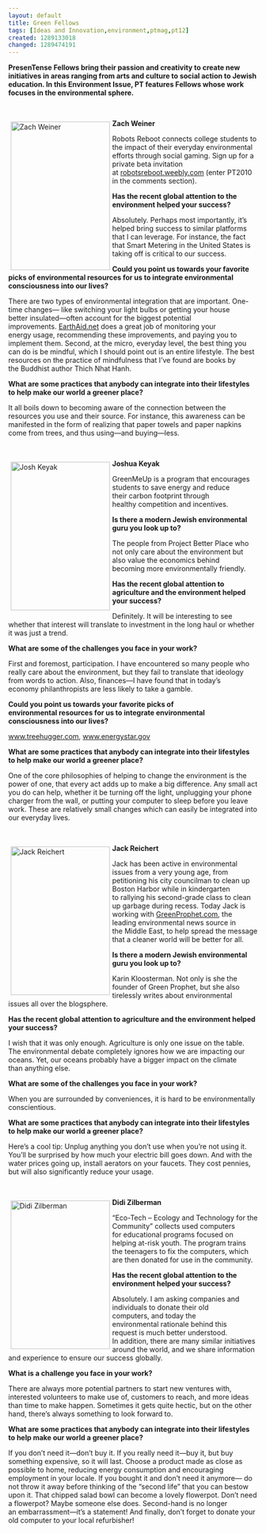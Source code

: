 ```yaml
---
layout: default
title: Green Fellows
tags: [Ideas and Innovation,environment,ptmag,pt12]
created: 1289133018
changed: 1289474191
---
```

<p><strong>PresenTense Fellows bring their passion and creativity to create new initiatives in areas ranging&nbsp;from arts and culture to social action to Jewish education. In this Environment Issue, PT&nbsp;features Fellows whose work focuses in the environmental sphere.</strong></p>
<p>&nbsp;</p>
<p><a title="zach1 by PresenTense Group, on Flickr" href="http://www.flickr.com/photos/presentensegroup/4737920735/"><img width="200" height="300" alt="Zach Weiner" vspace="5" hspace="5" align="left" src="http://farm5.static.flickr.com/4077/4737920735_3136a1c6be.jpg" /></a></p>
<p>
<meta http-equiv="Content-Type" content="text/html; charset=UTF-8">
<meta http-equiv="Content-Style-Type" content="text/css">
<title></title>
<meta name="Generator" content="Cocoa HTML Writer">
<meta name="CocoaVersion" content="1038.32"> <style type="text/css">
p.p1 {margin: 0.0px 0.0px 0.0px 0.0px; font: 12.0px Helvetica}
p.p2 {margin: 0.0px 0.0px 0.0px 0.0px; font: 8.5px Helvetica}
p.p3 {margin: 0.0px 0.0px 0.0px 0.0px; font: 9.0px Helvetica}
p.p4 {margin: 0.0px 0.0px 0.0px 0.0px; font: 9.5px Helvetica}
p.p5 {margin: 0.0px 0.0px 0.0px 0.0px; font: 25.0px Helvetica; color: #ffffff}
</style>                                     </meta>
</meta>
</meta>
</meta>
</p>
<p><strong>Zach Weiner</strong></p>
<p>Robots Reboot connects college&nbsp;students to the impact of their&nbsp;everyday environmental efforts&nbsp;through social gaming. Sign up&nbsp;for a private beta invitation at&nbsp;<a href="http://robotsreboot.weebly.com">robotsreboot.weebly.com</a> (enter&nbsp;PT2010 in the comments section).</p>
<p><strong>Has the recent global attention&nbsp;to the environment helped your&nbsp;success?</strong></p>
<p>Absolutely. Perhaps most&nbsp;importantly, it&rsquo;s helped bring&nbsp;success to similar platforms that&nbsp;I can leverage. For instance,&nbsp;the fact that Smart Metering in&nbsp;the United States is taking off is&nbsp;critical to our success.</p>
<p><strong>Could you point us towards your&nbsp;favorite picks of environmental&nbsp;resources for us to integrate&nbsp;environmental consciousness&nbsp;into our lives?</strong></p>
<p>There are two types of&nbsp;environmental integration that are&nbsp;important. One-time changes&mdash;&nbsp;like switching your light bulbs&nbsp;or getting your house better&nbsp;insulated&mdash;often account for the&nbsp;biggest potential improvements.&nbsp;<a href="http://EarthAid.net">EarthAid.net</a> does a great job&nbsp;of monitoring your energy&nbsp;usage, recommending these&nbsp;improvements, and paying you&nbsp;to implement them. Second, at&nbsp;the micro, everyday level, the best&nbsp;thing you can do is be mindful,&nbsp;which I should point out is an&nbsp;entire lifestyle. The best resources&nbsp;on the practice of mindfulness&nbsp;that I&rsquo;ve found are books by the&nbsp;Buddhist author Thich Nhat&nbsp;Hanh.</p>
<p><strong>What are some practices that&nbsp;anybody can integrate into&nbsp;their lifestyles to help make our&nbsp;world a greener place?</strong></p>
<p>It all boils down to becoming&nbsp;aware of the connection between&nbsp;the resources you use and their&nbsp;source. For instance, this&nbsp;awareness can be manifested in&nbsp;the form of realizing that paper&nbsp;towels and paper napkins come&nbsp;from trees, and thus using&mdash;and&nbsp;buying&mdash;less.</p>
<p>&nbsp;</p>
<p><a title="Josh Keyak - NY by PresenTense Group, on Flickr" href="http://www.flickr.com/photos/presentensegroup/5119348172/"><img width="200" height="300" alt="Josh Keyak" vspace="5" hspace="5" align="left" src="http://farm2.static.flickr.com/1090/5119348172_af228ec3ef.jpg" /></a></p>
<p>
<meta http-equiv="Content-Type" content="text/html; charset=UTF-8">
<meta http-equiv="Content-Style-Type" content="text/css">
<title></title>
<meta name="Generator" content="Cocoa HTML Writer">
<meta name="CocoaVersion" content="1038.32"> <style type="text/css">
p.p1 {margin: 0.0px 0.0px 0.0px 0.0px; font: 12.0px Helvetica}
p.p2 {margin: 0.0px 0.0px 0.0px 0.0px; font: 8.5px Helvetica}
p.p3 {margin: 0.0px 0.0px 0.0px 0.0px; font: 9.0px Helvetica}
p.p4 {margin: 0.0px 0.0px 0.0px 0.0px; font: 9.5px Helvetica}
</style> <strong>Joshua Keyak    </strong>                    </meta>
</meta>
</meta>
</meta>
</p>
<p>GreenMeUp is a program&nbsp;that encourages students to&nbsp;save energy and reduce their&nbsp;carbon footprint through healthy&nbsp;competition and incentives.</p>
<p><strong>Is there a modern Jewish&nbsp;environmental guru you look&nbsp;up to?</strong></p>
<p>The people from Project Better&nbsp;Place who not only care about&nbsp;the environment but also value&nbsp;the economics behind becoming&nbsp;more environmentally friendly.</p>
<p><strong>Has the recent global&nbsp;attention to agriculture and&nbsp;the environment helped your&nbsp;success?</strong></p>
<p>Definitely. It will be interesting&nbsp;to see whether that interest will&nbsp;translate to investment in the&nbsp;long haul or whether it was just a trend.</p>
<p>
<meta http-equiv="Content-Type" content="text/html; charset=UTF-8">
<meta http-equiv="Content-Style-Type" content="text/css">
<title></title>
<meta name="Generator" content="Cocoa HTML Writer">
<meta name="CocoaVersion" content="1038.32"> <style type="text/css">
p.p1 {margin: 0.0px 0.0px 0.0px 0.0px; font: 9.0px Helvetica}
p.p2 {margin: 0.0px 0.0px 0.0px 0.0px; font: 9.5px Helvetica}
</style>                         </meta>
</meta>
</meta>
</meta>
</p>
<p><strong>What are some of the&nbsp;challenges you face in your&nbsp;work?</strong></p>
<p>First and foremost, participation.&nbsp;I have encountered so many&nbsp;people who really care about the&nbsp;environment, but they fail to&nbsp;translate that ideology from words&nbsp;to action. Also, finances&mdash;I have&nbsp;found that in today&rsquo;s economy&nbsp;philanthropists are less likely to&nbsp;take a gamble.</p>
<p><strong>Could you point us towards your&nbsp;favorite picks of environmental&nbsp;resources for us to integrate&nbsp;environmental consciousness&nbsp;into our lives?</strong></p>
<p><a href="http://www.treehugger.com">www.treehugger.com</a>,&nbsp;<a href="http://www.energystar.gov">www.energystar.gov</a></p>
<p><strong>What are some practices that&nbsp;anybody can integrate into&nbsp;their lifestyles to help make our&nbsp;world a greener place?</strong></p>
<p>One of the core philosophies&nbsp;of helping to change the&nbsp;environment is the power of one,&nbsp;that every act adds up to make a&nbsp;big difference. Any small act you&nbsp;do can help, whether it be turning&nbsp;off the light, unplugging your&nbsp;phone charger from the wall, or&nbsp;putting your computer to sleep&nbsp;before you leave work. These are&nbsp;relatively small changes which&nbsp;can easily be integrated into our&nbsp;everyday lives.</p>
<p>&nbsp;</p>
<p><a title="Jack Reichert - Jerusalem by PresenTense Group, on Flickr" href="http://www.flickr.com/photos/presentensegroup/5119349798/"><img width="200" height="300" alt="Jack Reichert" vspace="5" hspace="5" align="left" src="http://farm5.static.flickr.com/4007/5119349798_59c6d06fc4.jpg" /></a></p>
<p>
<meta http-equiv="Content-Type" content="text/html; charset=UTF-8">
<meta http-equiv="Content-Style-Type" content="text/css">
<title></title>
<meta name="Generator" content="Cocoa HTML Writer">
<meta name="CocoaVersion" content="1038.32"> <style type="text/css">
p.p1 {margin: 0.0px 0.0px 0.0px 0.0px; font: 12.0px Helvetica}
p.p2 {margin: 0.0px 0.0px 0.0px 0.0px; font: 8.5px Helvetica}
p.p3 {margin: 0.0px 0.0px 0.0px 0.0px; font: 9.0px Helvetica}
p.p4 {margin: 0.0px 0.0px 0.0px 0.0px; font: 9.5px Helvetica}
</style> <strong>Jack Reichert</strong>            </meta>
</meta>
</meta>
</meta>
</p>
<p>Jack has been active in&nbsp;environmental issues from a very&nbsp;young age, from petitioning his city&nbsp;councilman to clean up Boston&nbsp;Harbor while in kindergarten to&nbsp;rallying his second-grade class to&nbsp;clean up garbage during recess.&nbsp;Today Jack is working with&nbsp;<a href="http://GreenProphet.com">GreenProphet.com</a>, the leading&nbsp;environmental news source in the&nbsp;Middle East, to help spread the&nbsp;message that a cleaner world will&nbsp;be better for all.</p>
<p><strong>Is there a modern Jewish&nbsp;environmental guru you look&nbsp;up to?</strong></p>
<p>Karin Kloosterman. Not only&nbsp;is she the founder of Green&nbsp;Prophet, but she also tirelessly&nbsp;writes about environmental issues&nbsp;all over the blogsphere.</p>
<p><strong>Has the recent global&nbsp;attention to agriculture and&nbsp;the environment helped your&nbsp;success?</strong></p>
<p>I wish that it was only enough.&nbsp;Agriculture is only one issue on&nbsp;the table. The environmental&nbsp;debate completely ignores how&nbsp;we are impacting our oceans.&nbsp;Yet, our oceans probably have a&nbsp;bigger impact on the climate than&nbsp;anything else.</p>
<p><strong>What are some of the&nbsp;challenges you face in your&nbsp;work?</strong></p>
<p>When you are surrounded by&nbsp;conveniences, it is hard to be&nbsp;environmentally conscientious.</p>
<p><strong>What are some practices that&nbsp;anybody can integrate into&nbsp;their lifestyles to help make our&nbsp;world a greener place?</strong></p>
<p>Here&rsquo;s a cool tip: Unplug anything&nbsp;you don&rsquo;t use when you&rsquo;re not&nbsp;using it. You&rsquo;ll be surprised by&nbsp;how much your electric bill goes&nbsp;down. And with the water prices&nbsp;going up, install aerators on your&nbsp;faucets. They cost pennies, but&nbsp;will also significantly reduce your usage.&nbsp;</p>
<p>&nbsp;</p>
<p><a title="Didi Zilberman - Jerusalem by PresenTense Group, on Flickr" href="http://www.flickr.com/photos/presentensegroup/5119347716/"><img width="200" height="300" alt="Didi Zilberman" vspace="5" hspace="5" align="left" src="http://farm5.static.flickr.com/4033/5119347716_f51dbcb9e6.jpg" /></a></p>
<p>
<meta http-equiv="Content-Type" content="text/html; charset=UTF-8">
<meta http-equiv="Content-Style-Type" content="text/css">
<title></title>
<meta name="Generator" content="Cocoa HTML Writer">
<meta name="CocoaVersion" content="1038.32"> <style type="text/css">
p.p1 {margin: 0.0px 0.0px 0.0px 0.0px; font: 12.0px Helvetica}
p.p2 {margin: 0.0px 0.0px 0.0px 0.0px; font: 8.5px Helvetica}
p.p3 {margin: 0.0px 0.0px 0.0px 0.0px; font: 9.0px Helvetica}
p.p4 {margin: 0.0px 0.0px 0.0px 0.0px; font: 9.5px Helvetica}
</style> <strong>Didi Zilberman</strong>    </meta>
</meta>
</meta>
</meta>
</p>
<p>&ldquo;Eco-Tech &ndash; Ecology and&nbsp;Technology for the Community&rdquo;&nbsp;collects used computers for&nbsp;educational programs focused&nbsp;on helping at-risk youth. The&nbsp;program trains the teenagers to&nbsp;fix the computers, which are then&nbsp;donated for use in the community.</p>
<p><strong>Has the recent global attention&nbsp;to the environment helped your&nbsp;success?</strong></p>
<p>Absolutely. I am asking&nbsp;companies and individuals to&nbsp;donate their old computers,&nbsp;and today the environmental&nbsp;rationale behind this request&nbsp;is much better understood. In&nbsp;addition, there are many similar&nbsp;initiatives around the world,&nbsp;and we share information and&nbsp;experience to ensure our success&nbsp;globally.</p>
<p>
<meta http-equiv="Content-Type" content="text/html; charset=UTF-8">
<meta http-equiv="Content-Style-Type" content="text/css">
<title></title>
<meta name="Generator" content="Cocoa HTML Writer">
<meta name="CocoaVersion" content="1038.32"> <style type="text/css">
p.p1 {margin: 0.0px 0.0px 0.0px 0.0px; font: 9.0px Helvetica}
p.p2 {margin: 0.0px 0.0px 0.0px 0.0px; font: 9.5px Helvetica}
</style>     </meta>
</meta>
</meta>
</meta>
</p>
<p><strong>What is a challenge you face in&nbsp;your work?</strong></p>
<p>There are always more potential&nbsp;partners to start new ventures&nbsp;with, interested volunteers to&nbsp;make use of, customers to reach,&nbsp;and more ideas than time to make&nbsp;happen. Sometimes it gets quite&nbsp;hectic, but on the other hand,&nbsp;there&rsquo;s always something to look&nbsp;forward to.</p>
<p><strong>What are some practices that&nbsp;anybody can integrate into&nbsp;their lifestyles to help make our&nbsp;world a greener place?</strong></p>
<p>If you don&rsquo;t need it&mdash;don&rsquo;t buy&nbsp;it. If you really need it&mdash;buy it,&nbsp;but buy something expensive,&nbsp;so it will last. Choose a product&nbsp;made as close as possible to home,&nbsp;reducing energy consumption&nbsp;and encouraging employment&nbsp;in your locale. If you bought it&nbsp;and don&rsquo;t need it anymore&mdash;&nbsp;do not throw it away before&nbsp;thinking of the &ldquo;second life&rdquo; that&nbsp;you can bestow upon it. That&nbsp;chipped salad bowl can become&nbsp;a lovely flowerpot. Don&rsquo;t need a&nbsp;flowerpot? Maybe someone else&nbsp;does. Second-hand is no longer an&nbsp;embarrassment&mdash;it&rsquo;s a statement!&nbsp;And finally, don&rsquo;t forget to donate&nbsp;your old computer to your local&nbsp;refurbisher!</p>
<p>&nbsp;</p>
<p>&nbsp;</p>